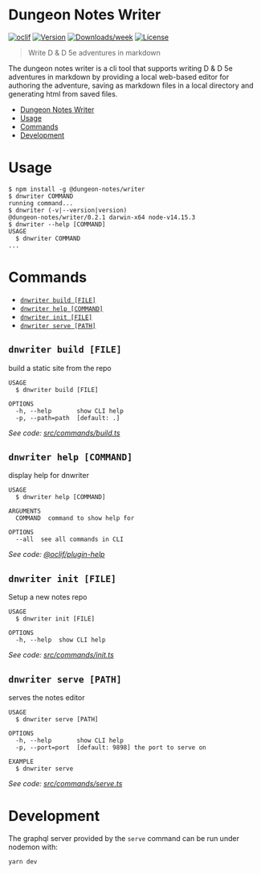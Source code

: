 # Dungeon Notes Writer

[![oclif](https://img.shields.io/badge/cli-oclif-brightgreen.svg)](https://oclif.io)
[![Version](https://img.shields.io/npm/v/dnwriter.svg)](https://npmjs.org/package/dnwriter)
[![Downloads/week](https://img.shields.io/npm/dw/dnwriter.svg)](https://npmjs.org/package/dnwriter)
[![License](https://img.shields.io/npm/l/dnwriter.svg)](https://github.com/kanej/dungeon-notes/blob/master/package.json)

> Write D & D 5e adventures in markdown

The dungeon notes writer is a cli tool that supports
writing D & D 5e adventures in markdown by providing
a local web-based editor for authoring the adventure,
saving as markdown files in a local directory and
generating html from saved files.

<!-- toc -->

- [Dungeon Notes Writer](#dungeon-notes-writer)
- [Usage](#usage)
- [Commands](#commands)
- [Development](#development)
<!-- tocstop -->

# Usage

<!-- usage -->

```sh-session
$ npm install -g @dungeon-notes/writer
$ dnwriter COMMAND
running command...
$ dnwriter (-v|--version|version)
@dungeon-notes/writer/0.2.1 darwin-x64 node-v14.15.3
$ dnwriter --help [COMMAND]
USAGE
  $ dnwriter COMMAND
...
```

<!-- usagestop -->

# Commands

<!-- commands -->

- [`dnwriter build [FILE]`](#dnwriter-build-file)
- [`dnwriter help [COMMAND]`](#dnwriter-help-command)
- [`dnwriter init [FILE]`](#dnwriter-init-file)
- [`dnwriter serve [PATH]`](#dnwriter-serve-path)

## `dnwriter build [FILE]`

build a static site from the repo

```
USAGE
  $ dnwriter build [FILE]

OPTIONS
  -h, --help       show CLI help
  -p, --path=path  [default: .]
```

_See code: [src/commands/build.ts](https://github.com/kanej/dungeon-notes/blob/v0.2.1/src/commands/build.ts)_

## `dnwriter help [COMMAND]`

display help for dnwriter

```
USAGE
  $ dnwriter help [COMMAND]

ARGUMENTS
  COMMAND  command to show help for

OPTIONS
  --all  see all commands in CLI
```

_See code: [@oclif/plugin-help](https://github.com/oclif/plugin-help/blob/v3.2.0/src/commands/help.ts)_

## `dnwriter init [FILE]`

Setup a new notes repo

```
USAGE
  $ dnwriter init [FILE]

OPTIONS
  -h, --help  show CLI help
```

_See code: [src/commands/init.ts](https://github.com/kanej/dungeon-notes/blob/v0.2.1/src/commands/init.ts)_

## `dnwriter serve [PATH]`

serves the notes editor

```
USAGE
  $ dnwriter serve [PATH]

OPTIONS
  -h, --help       show CLI help
  -p, --port=port  [default: 9898] the port to serve on

EXAMPLE
  $ dnwriter serve
```

_See code: [src/commands/serve.ts](https://github.com/kanej/dungeon-notes/blob/v0.2.1/src/commands/serve.ts)_

<!-- commandsstop -->

# Development

The graphql server provided by the `serve` command can be run under nodemon with:

```shell
yarn dev
```
